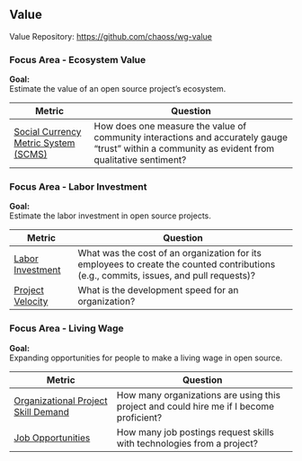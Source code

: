 ## Value
Value Repository: https://github.com/chaoss/wg-value

### Focus Area - Ecosystem Value

**Goal:**  
Estimate the value of an open source project’s ecosystem.

<div>
<table>
  <thead><tr><th>Metric</th><th>Question</th></tr></thead>
<tbody>
  <tr><td><a href="https://github.com/chaoss/wg-value/blob/master/focus-areas/ecosystem/social-currency-metric-system.md">Social Currency Metric System (SCMS)</a></td><td>How does one measure the value of community interactions and accurately gauge “trust” within a community as evident from qualitative sentiment?</td></tr>
</tbody>
</table>
</div>

### Focus Area - Labor Investment

**Goal:**  
Estimate the labor investment in open source projects.

<div>
<table>
  <thead><tr><th>Metric</th><th>Question</th></tr></thead>
<tbody>
  <tr><td><a href="https://github.com/chaoss/wg-value/blob/master/focus-areas/labor-investment/labor_investment.md">Labor Investment</a></td><td>What was the cost of an organization for its employees to create the counted contributions (e.g., commits, issues, and pull requests)?</td></tr>
  <tr><td><a href="https://github.com/chaoss/wg-value/blob/master/focus-areas/labor-investment/project_velocity.md">Project Velocity</a></td><td>What is the development speed for an organization?</td></tr>
</tbody>
</table>
</div>

### Focus Area - Living Wage

**Goal:**  
Expanding opportunities for people to make a living wage in open source.

<div>
<table>
  <thead><tr><th>Metric</th><th>Question</th></tr></thead>
<tbody>
  <tr><td><a href="https://github.com/chaoss/wg-value/blob/master/focus-areas/living-wage/organizational-project-skill-demand.md">Organizational Project Skill Demand</a></td><td>How many organizations are using this project and could hire me if I become proficient?</td></tr>
  <tr><td><a href="https://github.com/chaoss/wg-value/blob/master/focus-areas/living-wage/job-opportunities.md">Job Opportunities</a></td><td>How many job postings request skills with technologies from a project?</td></tr>
</tbody>
</table>
</div>

